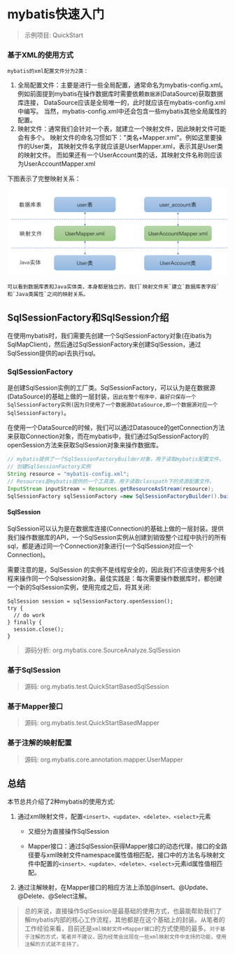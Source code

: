 # mybatis快速入门

> 示例项目: QuickStart

### 基于XML的使用方式

    mybatis的xml配置文件分为2类：

1. 全局配置文件：主要是进行一些全局配置，通常命名为mybatis-config.xml。
例如前面提到mybatis在操作数据库时需要依赖`数据源`(DataSource)获取数据库连接，
DataSource应该是全局唯一的，此时就应该在mybatis-config.xml中编写。
当然，mybatis-config.xml中还会包含一些mybatis其他全局属性的配置。
2. 映射文件：通常我们会针对一个表，就建立一个映射文件，因此映射文件可能会有多个。
映射文件的命名习惯如下："类名+Mapper.xml"。例如这里要操作的User类，
其映射文件名字就应该是UserMapper.xml，表示其是User类的映射文件。
而如果还有一个UserAccount类的话，其映射文件名称则应该为UserAccountMapper.xml

下图表示了完整映射关系： 

![](pics/orm-mybatis-mapping.png)

    可以看到数据库表和Java实体类，本身都是独立的，我们`映射文件来`建立`数据库表字段`
    和`Java类属性`之间的映射关系。

## SqlSessionFactory和SqlSession介绍

在使用mybatis时，我们需要先创建一个SqlSessionFactory对象(在ibatis为SqlMapClient)，然后通过SqlSessionFactory来创建SqlSession，通过SqlSession提供的api去执行sql。

### SqlSessionFactory

是创建SqlSession实例的工厂类。SqlSessionFactory，可以认为是在数据源(DataSource)的基础上做的一层封装，`因此在整个程序中，最好只保存一个SqlSessionFactory实例(因为只使用了一个数据源DataSource,即一个数据源对应一个SqlSessionFactory)`。

在使用一个DataSource的时候，我们可以通过Datasouce的getConnection方法来获取Connection对象，而在mybatis中，我们通过SqlSessionFactory的openSession方法来获取SqlSession对象来操作数据库。

```java
// mybatis提供了一个SqlSessionFactoryBuilder对象，用于读取mybatis配置文件，
// 创建SqlSessionFactory实例
String resource = "mybatis-config.xml";
// Resources是mybatis提供的一个工具类，用于读取classpath下的资源配置文件。
InputStream inputStream = Resources.getResourceAsStream(resource);
SqlSessionFactory sqlSessionFactory =new SqlSessionFactoryBuilder().build(inputStream);
```

#### SqlSession

SqlSession可以认为是在数据库连接(Connection)的基础上做的一层封装。提供我们操作数据库的API，一个SqlSession实例从创建到销毁整个过程中执行的所有sql，都是通过同一个Connection对象进行(一个SqlSession对应一个Connection)。

需要注意的是，SqlSession 的实例不是线程安全的，因此我们不应该使用多个线程来操作同一个Sqlsession对象。最佳实践是：每次需要操作数据库时，都创建一个新的SqlSession实例，使用完成之后，将其关闭:

```
SqlSession session = sqlSessionFactory.openSession();
try {
  // do work
} finally {
  session.close();
}
```

>源码分析: org.mybatis.core.SourceAnalyze.SqlSession

### 基于SqlSession

>源码: org.mybatis.test.QuickStartBasedSqlSession

### 基于Mapper接口

>源码: org.mybatis.test.QuickStartBasedMapper

### 基于注解的映射配置

>源码: org.mybatis.core.annotation.mapper.UserMapper

## 总结

本节总共介绍了2种mybatis的使用方式:

1. 通过xml映射文件，配置`<insert>、<update>、<delete>、<select>`元素

	* 又细分为直接操作SqlSession 

	* Mapper接口：通过SqlSession获得Mapper接口的动态代理，接口的全路径要与xml映射文件namespace属性值相匹配，接口中的方法名与映射文件中配置的`<insert>、<update>、<delete>、<select>`元素id属性值相匹配。

2. 通过注解映射，在Mapper接口的相应方法上添加@Insert、@Update、@Delete、@Select注解。

> 总的来说，直接操作SqlSession是最基础的使用方式，也最能帮助我们了解mybatis内部的核心工作流程，其他都是在这个基础上的封装。从笔者的工作经验来看，目前还是`xml映射文件+Mapper接口`的方式使用的最多。`对于基于注解的方式，笔者并不建议，因为经常会出现在一些xml映射文件中支持的功能，使用注解的方式就不支持了。`
